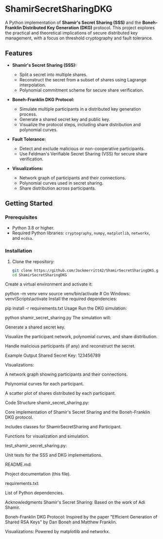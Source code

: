 # ShamirSecretSharingDKG

A Python implementation of **Shamir's Secret Sharing (SSS)** and the **Boneh-Franklin Distributed Key Generation (DKG)** protocol. This project explores the practical and theoretical implications of secure distributed key management, with a focus on threshold cryptography and fault tolerance.

## Features

- **Shamir's Secret Sharing (SSS):**
  - Split a secret into multiple shares.
  - Reconstruct the secret from a subset of shares using Lagrange interpolation.
  - Polynomial commitment scheme for secure share verification.

- **Boneh-Franklin DKG Protocol:**
  - Simulate multiple participants in a distributed key generation process.
  - Generate a shared secret key and public key.
  - Visualize the protocol steps, including share distribution and polynomial curves.

- **Fault Tolerance:**
  - Detect and exclude malicious or non-cooperative participants.
  - Use Feldman's Verifiable Secret Sharing (VSS) for secure share verification.

- **Visualizations:**
  - Network graph of participants and their connections.
  - Polynomial curves used in secret sharing.
  - Share distribution across participants.

## Getting Started

### Prerequisites

- Python 3.8 or higher.
- Required Python libraries: `cryptography`, `numpy`, `matplotlib`, `networkx`, and `ecdsa`.

### Installation

1. Clone the repository:
   ```bash
   git clone https://github.com/Jackmerritt42/ShamirSecretSharingDKG.git
   cd ShamirSecretSharingDKG
Create a virtual environment and activate it:

python -m venv venv
source venv/bin/activate  # On Windows: venv\Scripts\activate
Install the required dependencies:

pip install -r requirements.txt
Usage
Run the DKG simulation:


python shamir_secret_sharing.py
The simulation will:

Generate a shared secret key.

Visualize the participant network, polynomial curves, and share distribution.

Handle malicious participants (if any) and reconstruct the secret.

Example Output
Shared Secret Key: 123456789

Visualizations:

A network graph showing participants and their connections.

Polynomial curves for each participant.

A scatter plot of shares distributed by each participant.

Code Structure
shamir_secret_sharing.py:

Core implementation of Shamir's Secret Sharing and the Boneh-Franklin DKG protocol.

Includes classes for ShamirSecretSharing and Participant.

Functions for visualization and simulation.

test_shamir_secret_sharing.py:

Unit tests for the SSS and DKG implementations.

README.md:

Project documentation (this file).

requirements.txt:

List of Python dependencies.


Acknowledgments
Shamir's Secret Sharing: Based on the work of Adi Shamir.

Boneh-Franklin DKG Protocol: Inspired by the paper "Efficient Generation of Shared RSA Keys" by Dan Boneh and Matthew Franklin.

Visualizations: Powered by matplotlib and networkx.
